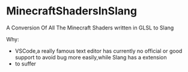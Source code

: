 # MinecraftShadersInSlang
A Conversion Of All The Minecraft Shaders written in GLSL to Slang

Why:
- VSCode,a really famous text editor has currently no official or good support to avoid bug more easily,while Slang has a extension
- to suffer